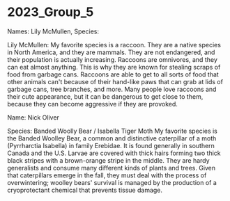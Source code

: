 # 2023_Group_5
Names: Lily McMullen, 
Species: 

Lily McMullen: My favorite species is a raccoon. They are a native species in North America, and they are mammals. They are not endangered, and their population is actually increasing. Raccoons are omnivores, and they can eat almost anything. This is why they are known for stealing scraps of food from garbage cans. Raccoons are able to get to all sorts of food that other animals can't because of their hand-like paws that can grab at lids of garbage cans, tree branches, and more. Many people love raccoons and their cute appearance, but it can be dangerous to get close to them, because they can become aggressive if they are provoked.

Name: Nick Oliver

Species: Banded Woolly Bear / Isabella Tiger Moth
My favorite species is the Banded Woolley Bear, a common and distinctive caterpillar of a moth (Pyrrharctia Isabella) in family Erebidae. It is found generally in southern Canada and the U.S. Larvae are covered with thick hairs forming two thick black stripes with a brown-orange stripe in the middle. They are hardy generalists and consume many different kinds of plants and trees. Given that caterpillars emerge in the fall, they must deal with the process of overwintering; woolley bears' survival is managed by the production of a cryoprotectant chemical that prevents tissue damage.
